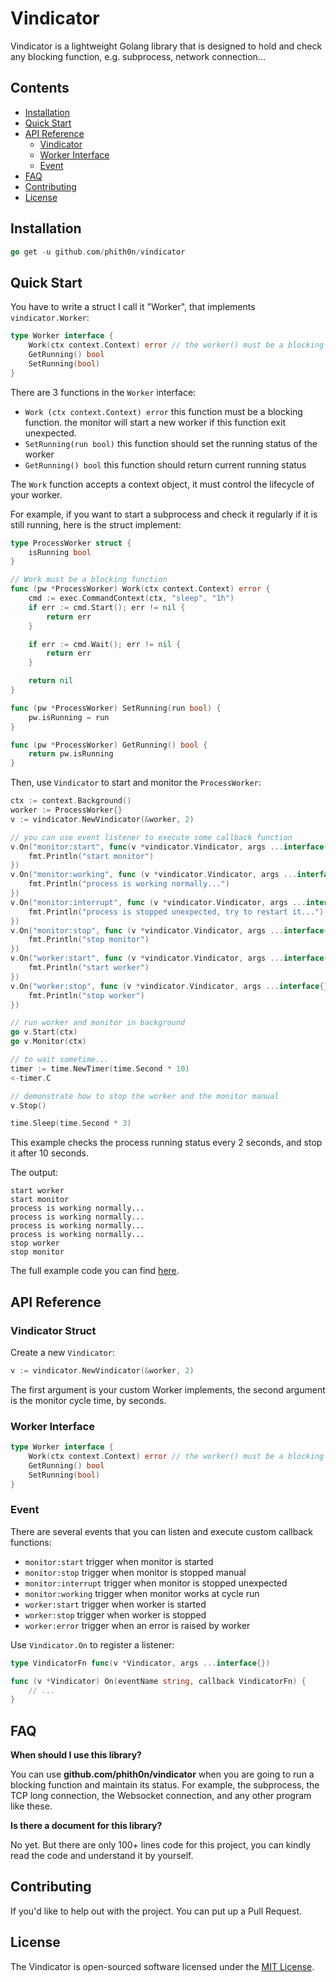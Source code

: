# Vindicator

Vindicator is a lightweight Golang library that is designed to hold and check any blocking function, e.g. subprocess,
network connection...

## Contents

- [Installation](#installation)
- [Quick Start](#quick-start)
- [API Reference](#api-reference)
  - [Vindicator](#vindicator-struct)
  - [Worker Interface](#worker-interface)
  - [Event](#event)
- [FAQ](#faq)
- [Contributing](#contributing)
- [License](#license)

## Installation

```go
go get -u github.com/phith0n/vindicator
```

## Quick Start

You have to write a struct I call it "Worker", that implements `vindicator.Worker`:

```go
type Worker interface {
    Work(ctx context.Context) error // the worker() must be a blocking function
    GetRunning() bool
    SetRunning(bool)
}
```

There are 3 functions in the `Worker` interface:

- `Work (ctx context.Context) error` this function must be a blocking function. the monitor will start a new worker if
  this function exit unexpected.
- `SetRunning(run bool)` this function should set the running status of the worker
- `GetRunning() bool` this function should return current running status

The `Work` function accepts a context object, it must control the lifecycle of your worker.

For example, if you want to start a subprocess and check it regularly if it is still running, here is the struct
implement:

```go
type ProcessWorker struct {
	isRunning bool
}

// Work must be a blocking function
func (pw *ProcessWorker) Work(ctx context.Context) error {
    cmd := exec.CommandContext(ctx, "sleep", "1h")
    if err := cmd.Start(); err != nil {
        return err
    }

    if err := cmd.Wait(); err != nil {
        return err
    }

    return nil
}

func (pw *ProcessWorker) SetRunning(run bool) {
    pw.isRunning = run
}

func (pw *ProcessWorker) GetRunning() bool {
    return pw.isRunning
}
```

Then, use `Vindicator` to start and monitor the `ProcessWorker`:

```go
ctx := context.Background()
worker := ProcessWorker{}
v := vindicator.NewVindicator(&worker, 2)

// you can use event listener to execute some callback function
v.On("monitor:start", func(v *vindicator.Vindicator, args ...interface{}) {
    fmt.Println("start monitor")
})
v.On("monitor:working", func (v *vindicator.Vindicator, args ...interface{}) {
    fmt.Println("process is working normally...")
})
v.On("monitor:interrupt", func (v *vindicator.Vindicator, args ...interface{}) {
    fmt.Println("process is stopped unexpected, try to restart it...")
})
v.On("monitor:stop", func (v *vindicator.Vindicator, args ...interface{}) {
    fmt.Println("stop monitor")
})
v.On("worker:start", func (v *vindicator.Vindicator, args ...interface{}) {
    fmt.Println("start worker")
})
v.On("worker:stop", func (v *vindicator.Vindicator, args ...interface{}) {
    fmt.Println("stop worker")
})

// run worker and monitor in background
go v.Start(ctx)
go v.Monitor(ctx)

// to wait sometime...
timer := time.NewTimer(time.Second * 10)
<-timer.C

// demonstrate how to stop the worker and the monitor manual
v.Stop()

time.Sleep(time.Second * 3)
```

This example checks the process running status every 2 seconds, and stop it after 10 seconds.

The output:

```
start worker
start monitor
process is working normally...
process is working normally...
process is working normally...
process is working normally...
stop worker
stop monitor
```

The full example code you can find [here](examples/subprocess_test.go).

## API Reference

### Vindicator Struct

Create a new `Vindicator`:

```go
v := vindicator.NewVindicator(&worker, 2)
```

The first argument is your custom Worker implements, the second argument is the monitor cycle time, by seconds.

### Worker Interface

```go
type Worker interface {
    Work(ctx context.Context) error // the worker() must be a blocking function
    GetRunning() bool
    SetRunning(bool)
}
```

### Event

There are several events that you can listen and execute custom callback functions:

- `monitor:start` trigger when monitor is started
- `monitor:stop` trigger when monitor is stopped manual
- `monitor:interrupt` trigger when monitor is stopped unexpected
- `monitor:working` trigger when monitor works at cycle run
- `worker:start` trigger when worker is started 
- `worker:stop` trigger when worker is stopped
- `worker:error` trigger when an error is raised by worker

Use `Vindicator.On` to register a listener:

```go
type VindicatorFn func(v *Vindicator, args ...interface{})

func (v *Vindicator) On(eventName string, callback VindicatorFn) {
	// ...
}
```

## FAQ

**When should I use this library?**

You can use **github.com/phith0n/vindicator** when you are going to run a blocking function and maintain its status. For example, the subprocess, the TCP long connection, the Websocket connection, and any other program like these.

**Is there a document for this library?**

No yet. But there are only 100+ lines code for this project, you can kindly read the code and understand it by yourself.

## Contributing

If you'd like to help out with the project. You can put up a Pull Request.

## License

The Vindicator is open-sourced software licensed under the [MIT License](LICENSE).
